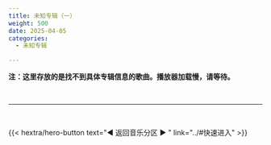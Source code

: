 ```yaml
---
title: 未知专辑（一）
weight: 500
date: 2025-04-05
categories:
  - 未知专辑

---
```


**注：这里存放的是找不到具体专辑信息的歌曲。播放器加载慢，请等待。**


<meting-js
    server="tencent"
    type="playlist"
    id="9469923923">
</meting-js>

<br>
<hr>
<br>

{{< hextra/hero-button text="◀ 返回音乐分区 ▶ " link="../#快速进入" >}}
